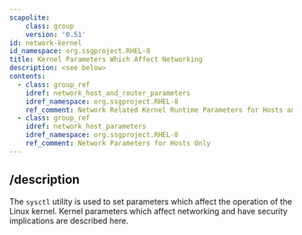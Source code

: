 ```yaml
---
scapolite:
    class: group
    version: '0.51'
id: network-kernel
id_namespace: org.ssgproject.RHEL-8
title: Kernel Parameters Which Affect Networking
description: <see below>
contents:
  - class: group_ref
    idref: network_host_and_router_parameters
    idref_namespace: org.ssgproject.RHEL-8
    ref_comment: Network Related Kernel Runtime Parameters for Hosts and Rou ...
  - class: group_ref
    idref: network_host_parameters
    idref_namespace: org.ssgproject.RHEL-8
    ref_comment: Network Parameters for Hosts Only
---
```



## /description

The
`sysctl` utility is used to set parameters which affect the operation of
the Linux kernel. Kernel parameters which affect networking and have
security implications are described here.
